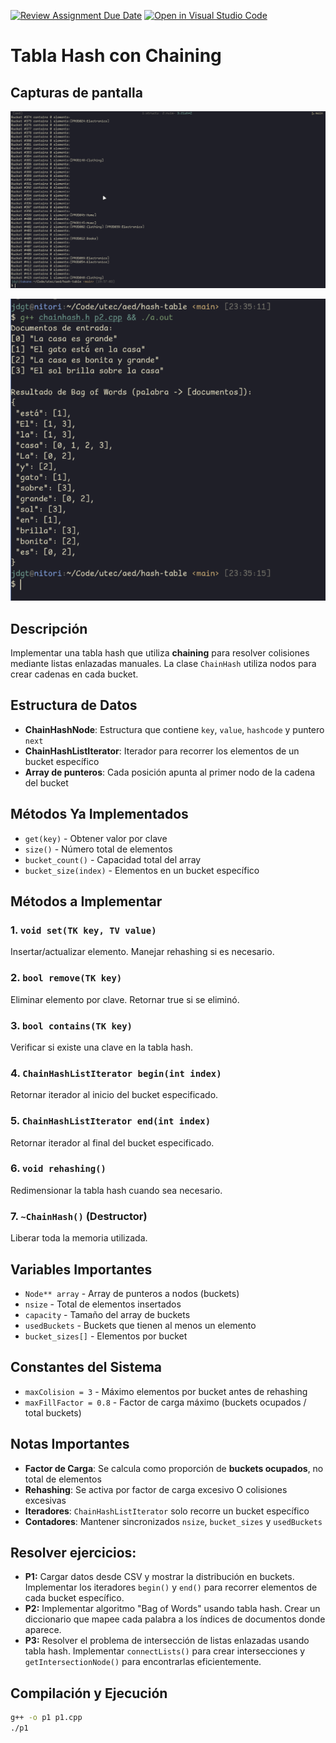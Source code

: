 [![Review Assignment Due Date](https://classroom.github.com/assets/deadline-readme-button-22041afd0340ce965d47ae6ef1cefeee28c7c493a6346c4f15d667ab976d596c.svg)](https://classroom.github.com/a/INK5rVnQ)
[![Open in Visual Studio Code](https://classroom.github.com/assets/open-in-vscode-2e0aaae1b6195c2367325f4f02e2d04e9abb55f0b24a779b69b11b9e10269abc.svg)](https://classroom.github.com/online_ide?assignment_repo_id=20462810&assignment_repo_type=AssignmentRepo)

# Tabla Hash con Chaining

## Capturas de pantalla

![p1](https://raw.githubusercontent.com/utec-cs-aed-2025-1/ejercicios-01-hash-table-Grazen0/refs/heads/main/screenshot_p1.png)

![p2](https://raw.githubusercontent.com/utec-cs-aed-2025-1/ejercicios-01-hash-table-Grazen0/refs/heads/main/screenshot_p2.png)

## Descripción

Implementar una tabla hash que utiliza **chaining** para resolver colisiones mediante listas enlazadas manuales. La clase `ChainHash` utiliza nodos para crear cadenas en cada bucket.

## Estructura de Datos

- **ChainHashNode**: Estructura que contiene `key`, `value`, `hashcode` y puntero `next`
- **ChainHashListIterator**: Iterador para recorrer los elementos de un bucket específico
- **Array de punteros**: Cada posición apunta al primer nodo de la cadena del bucket

## Métodos Ya Implementados

- `get(key)` - Obtener valor por clave
- `size()` - Número total de elementos
- `bucket_count()` - Capacidad total del array
- `bucket_size(index)` - Elementos en un bucket específico

## Métodos a Implementar

### 1. `void set(TK key, TV value)`

Insertar/actualizar elemento. Manejar rehashing si es necesario.

### 2. `bool remove(TK key)`

Eliminar elemento por clave. Retornar true si se eliminó.

### 3. `bool contains(TK key)`

Verificar si existe una clave en la tabla hash.

### 4. `ChainHashListIterator begin(int index)`

Retornar iterador al inicio del bucket especificado.

### 5. `ChainHashListIterator end(int index)`

Retornar iterador al final del bucket especificado.

### 6. `void rehashing()`

Redimensionar la tabla hash cuando sea necesario.

### 7. `~ChainHash()` (Destructor)

Liberar toda la memoria utilizada.

## Variables Importantes

- `Node** array` - Array de punteros a nodos (buckets)
- `nsize` - Total de elementos insertados
- `capacity` - Tamaño del array de buckets
- `usedBuckets` - Buckets que tienen al menos un elemento
- `bucket_sizes[]` - Elementos por bucket

## Constantes del Sistema

- `maxColision = 3` - Máximo elementos por bucket antes de rehashing
- `maxFillFactor = 0.8` - Factor de carga máximo (buckets ocupados / total buckets)

## Notas Importantes

- **Factor de Carga**: Se calcula como proporción de **buckets ocupados**, no total de elementos
- **Rehashing**: Se activa por factor de carga excesivo O colisiones excesivas
- **Iteradores**: `ChainHashListIterator` solo recorre un bucket específico
- **Contadores**: Mantener sincronizados `nsize`, `bucket_sizes` y `usedBuckets`

## Resolver ejercicios:

- **P1:** Cargar datos desde CSV y mostrar la distribución en buckets. Implementar los iteradores `begin()` y `end()` para recorrer elementos de cada bucket específico.
- **P2:** Implementar algoritmo "Bag of Words" usando tabla hash. Crear un diccionario que mapee cada palabra a los índices de documentos donde aparece.
- **P3:** Resolver el problema de intersección de listas enlazadas usando tabla hash. Implementar `connectLists()` para crear intersecciones y `getIntersectionNode()` para encontrarlas eficientemente.

## Compilación y Ejecución

```bash
g++ -o p1 p1.cpp
./p1
```
